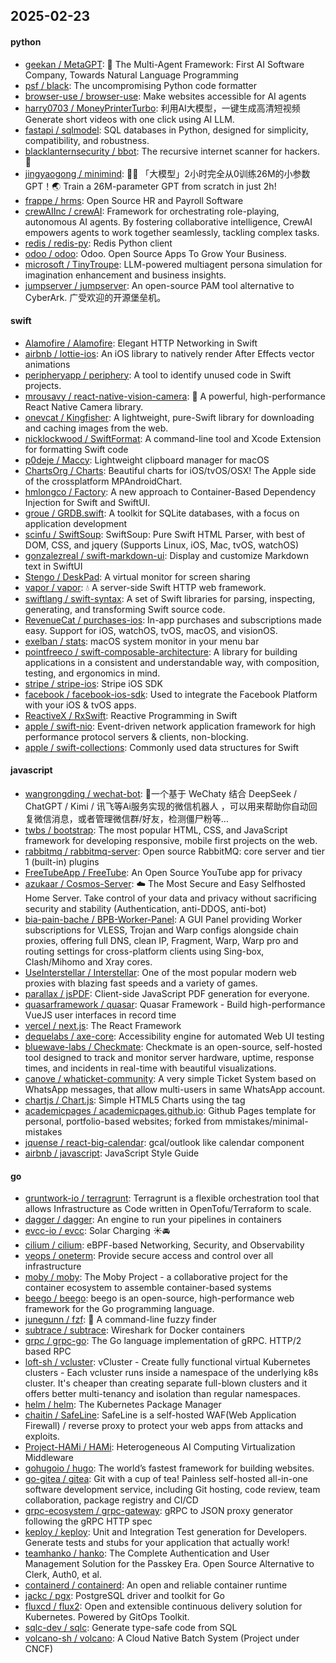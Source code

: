 ## 2025-02-23

#### python
* [geekan / MetaGPT](https://github.com/geekan/MetaGPT): 🌟 The Multi-Agent Framework: First AI Software Company, Towards Natural Language Programming
* [psf / black](https://github.com/psf/black): The uncompromising Python code formatter
* [browser-use / browser-use](https://github.com/browser-use/browser-use): Make websites accessible for AI agents
* [harry0703 / MoneyPrinterTurbo](https://github.com/harry0703/MoneyPrinterTurbo): 利用AI大模型，一键生成高清短视频 Generate short videos with one click using AI LLM.
* [fastapi / sqlmodel](https://github.com/fastapi/sqlmodel): SQL databases in Python, designed for simplicity, compatibility, and robustness.
* [blacklanternsecurity / bbot](https://github.com/blacklanternsecurity/bbot): The recursive internet scanner for hackers. 🧡
* [jingyaogong / minimind](https://github.com/jingyaogong/minimind): 🚀🚀 「大模型」2小时完全从0训练26M的小参数GPT！🌏 Train a 26M-parameter GPT from scratch in just 2h!
* [frappe / hrms](https://github.com/frappe/hrms): Open Source HR and Payroll Software
* [crewAIInc / crewAI](https://github.com/crewAIInc/crewAI): Framework for orchestrating role-playing, autonomous AI agents. By fostering collaborative intelligence, CrewAI empowers agents to work together seamlessly, tackling complex tasks.
* [redis / redis-py](https://github.com/redis/redis-py): Redis Python client
* [odoo / odoo](https://github.com/odoo/odoo): Odoo. Open Source Apps To Grow Your Business.
* [microsoft / TinyTroupe](https://github.com/microsoft/TinyTroupe): LLM-powered multiagent persona simulation for imagination enhancement and business insights.
* [jumpserver / jumpserver](https://github.com/jumpserver/jumpserver): An open-source PAM tool alternative to CyberArk. 广受欢迎的开源堡垒机。

#### swift
* [Alamofire / Alamofire](https://github.com/Alamofire/Alamofire): Elegant HTTP Networking in Swift
* [airbnb / lottie-ios](https://github.com/airbnb/lottie-ios): An iOS library to natively render After Effects vector animations
* [peripheryapp / periphery](https://github.com/peripheryapp/periphery): A tool to identify unused code in Swift projects.
* [mrousavy / react-native-vision-camera](https://github.com/mrousavy/react-native-vision-camera): 📸 A powerful, high-performance React Native Camera library.
* [onevcat / Kingfisher](https://github.com/onevcat/Kingfisher): A lightweight, pure-Swift library for downloading and caching images from the web.
* [nicklockwood / SwiftFormat](https://github.com/nicklockwood/SwiftFormat): A command-line tool and Xcode Extension for formatting Swift code
* [p0deje / Maccy](https://github.com/p0deje/Maccy): Lightweight clipboard manager for macOS
* [ChartsOrg / Charts](https://github.com/ChartsOrg/Charts): Beautiful charts for iOS/tvOS/OSX! The Apple side of the crossplatform MPAndroidChart.
* [hmlongco / Factory](https://github.com/hmlongco/Factory): A new approach to Container-Based Dependency Injection for Swift and SwiftUI.
* [groue / GRDB.swift](https://github.com/groue/GRDB.swift): A toolkit for SQLite databases, with a focus on application development
* [scinfu / SwiftSoup](https://github.com/scinfu/SwiftSoup): SwiftSoup: Pure Swift HTML Parser, with best of DOM, CSS, and jquery (Supports Linux, iOS, Mac, tvOS, watchOS)
* [gonzalezreal / swift-markdown-ui](https://github.com/gonzalezreal/swift-markdown-ui): Display and customize Markdown text in SwiftUI
* [Stengo / DeskPad](https://github.com/Stengo/DeskPad): A virtual monitor for screen sharing
* [vapor / vapor](https://github.com/vapor/vapor): 💧 A server-side Swift HTTP web framework.
* [swiftlang / swift-syntax](https://github.com/swiftlang/swift-syntax): A set of Swift libraries for parsing, inspecting, generating, and transforming Swift source code.
* [RevenueCat / purchases-ios](https://github.com/RevenueCat/purchases-ios): In-app purchases and subscriptions made easy. Support for iOS, watchOS, tvOS, macOS, and visionOS.
* [exelban / stats](https://github.com/exelban/stats): macOS system monitor in your menu bar
* [pointfreeco / swift-composable-architecture](https://github.com/pointfreeco/swift-composable-architecture): A library for building applications in a consistent and understandable way, with composition, testing, and ergonomics in mind.
* [stripe / stripe-ios](https://github.com/stripe/stripe-ios): Stripe iOS SDK
* [facebook / facebook-ios-sdk](https://github.com/facebook/facebook-ios-sdk): Used to integrate the Facebook Platform with your iOS & tvOS apps.
* [ReactiveX / RxSwift](https://github.com/ReactiveX/RxSwift): Reactive Programming in Swift
* [apple / swift-nio](https://github.com/apple/swift-nio): Event-driven network application framework for high performance protocol servers & clients, non-blocking.
* [apple / swift-collections](https://github.com/apple/swift-collections): Commonly used data structures for Swift

#### javascript
* [wangrongding / wechat-bot](https://github.com/wangrongding/wechat-bot): 🤖一个基于 WeChaty 结合 DeepSeek / ChatGPT / Kimi / 讯飞等Ai服务实现的微信机器人 ，可以用来帮助你自动回复微信消息，或者管理微信群/好友，检测僵尸粉等...
* [twbs / bootstrap](https://github.com/twbs/bootstrap): The most popular HTML, CSS, and JavaScript framework for developing responsive, mobile first projects on the web.
* [rabbitmq / rabbitmq-server](https://github.com/rabbitmq/rabbitmq-server): Open source RabbitMQ: core server and tier 1 (built-in) plugins
* [FreeTubeApp / FreeTube](https://github.com/FreeTubeApp/FreeTube): An Open Source YouTube app for privacy
* [azukaar / Cosmos-Server](https://github.com/azukaar/Cosmos-Server): ☁️ The Most Secure and Easy Selfhosted Home Server. Take control of your data and privacy without sacrificing security and stability (Authentication, anti-DDOS, anti-bot)
* [bia-pain-bache / BPB-Worker-Panel](https://github.com/bia-pain-bache/BPB-Worker-Panel): A GUI Panel providing Worker subscriptions for VLESS, Trojan and Warp configs alongside chain proxies, offering full DNS, clean IP, Fragment, Warp, Warp pro and routing settings for cross-platform clients using Sing-box, Clash/Mihomo and Xray cores.
* [UseInterstellar / Interstellar](https://github.com/UseInterstellar/Interstellar): One of the most popular modern web proxies with blazing fast speeds and a variety of games.
* [parallax / jsPDF](https://github.com/parallax/jsPDF): Client-side JavaScript PDF generation for everyone.
* [quasarframework / quasar](https://github.com/quasarframework/quasar): Quasar Framework - Build high-performance VueJS user interfaces in record time
* [vercel / next.js](https://github.com/vercel/next.js): The React Framework
* [dequelabs / axe-core](https://github.com/dequelabs/axe-core): Accessibility engine for automated Web UI testing
* [bluewave-labs / Checkmate](https://github.com/bluewave-labs/Checkmate): Checkmate is an open-source, self-hosted tool designed to track and monitor server hardware, uptime, response times, and incidents in real-time with beautiful visualizations.
* [canove / whaticket-community](https://github.com/canove/whaticket-community): A very simple Ticket System based on WhatsApp messages, that allow multi-users in same WhatsApp account.
* [chartjs / Chart.js](https://github.com/chartjs/Chart.js): Simple HTML5 Charts using the <canvas> tag
* [academicpages / academicpages.github.io](https://github.com/academicpages/academicpages.github.io): Github Pages template for personal, portfolio-based websites; forked from mmistakes/minimal-mistakes
* [jquense / react-big-calendar](https://github.com/jquense/react-big-calendar): gcal/outlook like calendar component
* [airbnb / javascript](https://github.com/airbnb/javascript): JavaScript Style Guide

#### go
* [gruntwork-io / terragrunt](https://github.com/gruntwork-io/terragrunt): Terragrunt is a flexible orchestration tool that allows Infrastructure as Code written in OpenTofu/Terraform to scale.
* [dagger / dagger](https://github.com/dagger/dagger): An engine to run your pipelines in containers
* [evcc-io / evcc](https://github.com/evcc-io/evcc): Solar Charging ☀️🚘
* [cilium / cilium](https://github.com/cilium/cilium): eBPF-based Networking, Security, and Observability
* [veops / oneterm](https://github.com/veops/oneterm): Provide secure access and control over all infrastructure
* [moby / moby](https://github.com/moby/moby): The Moby Project - a collaborative project for the container ecosystem to assemble container-based systems
* [beego / beego](https://github.com/beego/beego): beego is an open-source, high-performance web framework for the Go programming language.
* [junegunn / fzf](https://github.com/junegunn/fzf): 🌸 A command-line fuzzy finder
* [subtrace / subtrace](https://github.com/subtrace/subtrace): Wireshark for Docker containers
* [grpc / grpc-go](https://github.com/grpc/grpc-go): The Go language implementation of gRPC. HTTP/2 based RPC
* [loft-sh / vcluster](https://github.com/loft-sh/vcluster): vCluster - Create fully functional virtual Kubernetes clusters - Each vcluster runs inside a namespace of the underlying k8s cluster. It's cheaper than creating separate full-blown clusters and it offers better multi-tenancy and isolation than regular namespaces.
* [helm / helm](https://github.com/helm/helm): The Kubernetes Package Manager
* [chaitin / SafeLine](https://github.com/chaitin/SafeLine): SafeLine is a self-hosted WAF(Web Application Firewall) / reverse proxy to protect your web apps from attacks and exploits.
* [Project-HAMi / HAMi](https://github.com/Project-HAMi/HAMi): Heterogeneous AI Computing Virtualization Middleware
* [gohugoio / hugo](https://github.com/gohugoio/hugo): The world’s fastest framework for building websites.
* [go-gitea / gitea](https://github.com/go-gitea/gitea): Git with a cup of tea! Painless self-hosted all-in-one software development service, including Git hosting, code review, team collaboration, package registry and CI/CD
* [grpc-ecosystem / grpc-gateway](https://github.com/grpc-ecosystem/grpc-gateway): gRPC to JSON proxy generator following the gRPC HTTP spec
* [keploy / keploy](https://github.com/keploy/keploy): Unit and Integration Test generation for Developers. Generate tests and stubs for your application that actually work!
* [teamhanko / hanko](https://github.com/teamhanko/hanko): The Complete Authentication and User Management Solution for the Passkey Era. Open Source Alternative to Clerk, Auth0, et al.
* [containerd / containerd](https://github.com/containerd/containerd): An open and reliable container runtime
* [jackc / pgx](https://github.com/jackc/pgx): PostgreSQL driver and toolkit for Go
* [fluxcd / flux2](https://github.com/fluxcd/flux2): Open and extensible continuous delivery solution for Kubernetes. Powered by GitOps Toolkit.
* [sqlc-dev / sqlc](https://github.com/sqlc-dev/sqlc): Generate type-safe code from SQL
* [volcano-sh / volcano](https://github.com/volcano-sh/volcano): A Cloud Native Batch System (Project under CNCF)

